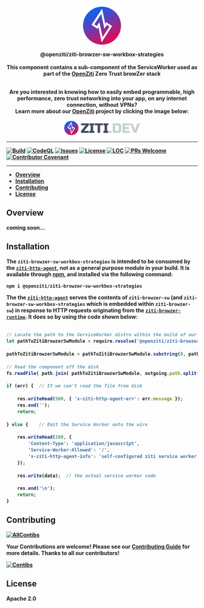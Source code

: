 <p align="center" width="100%">
<a href="https://ziti.dev"><img src="ziti.png" width="100"></a>
</p>

<p align="center">
    <b>
    <a>@openziti/ziti-browzer-sw-workbox-strategies</a>
    <br>
    <br>
    <b>
    This component contains a sub-component of the ServiceWorker used as part of the <a href="https://ziti.devdev/about">OpenZiti</a> Zero Trust browZer stack</b>
</p>

<p align="center">
    <br>
    <b>Are you interested in knowing how to easily embed programmable, high performance, zero trust networking into your app, on any internet connection, without VPNs?
    <br>
    Learn more about our <a href="https://ziti.devdev/about">OpenZiti</a> project by clicking the image below:</b>
    <br>
    <br>
    <a href="https://ziti.dev"><img src="ziti-dev-logo.png" width="200"></a>
</p>

---
[![Build](https://github.com/openziti/ziti-browzer-sw-workbox-strategies/workflows/Build/badge.svg?branch=main)]()
[![CodeQL](https://github.com/openziti/ziti-browzer-sw-workbox-strategies/workflows/CodeQL/badge.svg?branch=main)]()
[![Issues](https://img.shields.io/github/issues-raw/openziti/ziti-browzer-sw-workbox-strategies)]()
[![License](https://img.shields.io/badge/License-Apache%202.0-blue.svg)](https://opensource.org/licenses/Apache-2.0)
[![LOC](https://img.shields.io/tokei/lines/github/openziti/ziti-browzer-sw-workbox-strategies)]()
[![PRs Welcome](https://img.shields.io/badge/PRs-welcome-brightgreen.svg?style=rounded)](CONTRIBUTING.md)
[![Contributor Covenant](https://img.shields.io/badge/Contributor%20Covenant-v2.0%20adopted-ff69b4.svg)](CODE_OF_CONDUCT.md)

---

<!-- TOC -->

- [Overview](#overview)
- [Installation](#installation)
- [Contributing](#contributing)
- [License](#license)

<!-- /TOC -->


## Overview 

coming soon...

## Installation

The `ziti-browzer-sw-workbox-strategies` is intended to be consumed by the [`ziti-http-agent`](https://github.com/openziti/ziti-http-agent), not as a general purpose module in your build. It is available through [npm](https://www.npmjs.com/package/@openziti/ziti-browzer-sw-workbox-strategies), and installed via the following command:

    npm i @openziti/ziti-browzer-sw-workbox-strategies

The the [`ziti-http-agent`](https://github.com/openziti/ziti-http-agent) serves the contents of `ziti-browzer-sw` (and `ziti-browzer-sw-workbox-strategies` which is embedded within `ziti-browzer-sw`) in response to HTTP requests originating from the 
[`ziti-browzer-runtime`](https://github.com/openziti/ziti-browzer-runtime). It does so by using the code shown below:
 
```js     

// Locate the path to the ServiceWorker distro within the build of our running instance
let pathToZitiBrowzerSwModule = require.resolve('@openziti/ziti-browzer-sw');

pathToZitiBrowzerSwModule = pathToZitiBrowzerSwModule.substring(0, pathToZitiBrowzerSwModule.lastIndexOf('/'));

// Read the component off the disk
fs.readFile( path.join( pathToZitiBrowzerSwModule, outgoing.path.split("/").pop() ), (err, data) => {

if (err) {  // If we can't read the file from disk

    res.writeHead(500, { 'x-ziti-http-agent-err': err.message });
    res.end('');
    return;

} else {    // Emit the Service Worker onto the wire

    res.writeHead(200, { 
        'Content-Type': 'application/javascript',
        'Service-Worker-Allowed': '/',
        'x-ziti-http-agent-info': 'self-configured ziti service worker' 
    });

    res.write(data);  // the actual service worker code

    res.end('\n');
    return;
}

```


## Contributing

[![AllContibs](https://img.shields.io/github/contributors/openziti/ziti-browzer-sw-workbox-strategies)]()


Your Contributions are welcome! Please see our [Contributing Guide](Contributing.md) for more details. Thanks to all our contributors!

[![Contibs](https://contrib.rocks/image?repo=openziti/ziti-browzer-sw-workbox-strategies)]()



## License

Apache 2.0
